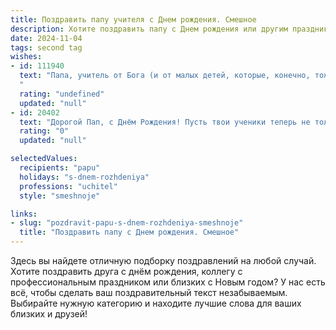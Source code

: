 ```yaml
---
title: Поздравить папу учителя c Днем рождения. Смешное
description: Хотите поздравить папу c Днем рождения или другим праздником? Наш ИИ создаст незабываемое поздравление, а вы обязательно выделитесь среди других.  
date: 2024-11-04
tags: second tag
wishes:
- id: 111940
  text: "Папа, учитель от Бога (и от малых детей, которые, конечно, тоже Божьи!), с Днём рождения! Желаю тебе, чтобы твой классный журнал жизни был полон только пятёрок, а дисциплина в доме – образцовой (хотя бы на один день!). Пусть в твоей жизни будет столько радости, сколько контрольных по математике, а  здоровья –  столько, сколько  невыученных уроков у непоседливых учеников!  С праздником!
  "
  rating: "undefined"
  updated: "null"
- id: 20402
  text: "Дорогой Пап, с Днём Рождения! Пусть твои ученики теперь не только учатся у тебя на уроках, но и в свободное время пытаются разгадать, как ты каждый год становишься всё умнее и веселее! Желаю тебе оставаться таким же мудрым и жизнерадостным учителем, который может объяснить сложные вещи простыми словами и заставить улыбаться даже на самых серьёзных уроках. С днем рождения, Пап, ты – лучший в своей профессии!"
  rating: "0"
  updated: "null"

selectedValues:
  recipients: "papu"
  holidays: "s-dnem-rozhdeniya"
  professions: "uchitel"
  style: "smeshnoje"

links:
- slug: "pozdravit-papu-s-dnem-rozhdeniya-smeshnoje"
  title: "Поздравить папу c Днем рождения. Смешное"
---
```


Здесь вы найдете отличную подборку поздравлений на любой случай. 
Хотите поздравить друга с днём рождения, коллегу с профессиональным праздником или близких с Новым годом? У нас есть всё, чтобы сделать ваш поздравительный текст незабываемым. Выбирайте нужную категорию и находите лучшие слова для ваших близких и друзей!
